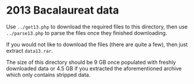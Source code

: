 # 2013 Bacalaureat data

Use `../get13.php` to download the required files to this directory, then use `../parse13.php` to parse the files once they finished downloading.

If you would not like to download the files (there are quite a few), then just extract `data13.rar`.

The size of this directory should be 9 GB once populated with freshly downloaded data or 4.5 GB if you extracted the aforementioned archive which only contains stripped data.